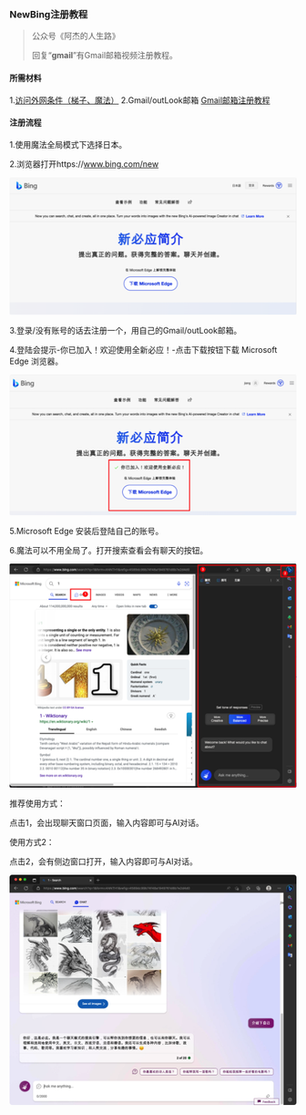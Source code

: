 ### NewBing注册教程

> 公众号《阿杰的人生路》
>
> 回复“**gmail**”有Gmail邮箱视频注册教程。
>

#### 所需材料

1.[访问外网条件（梯子、魔法）](https://www.hjtnt.pro/auth/register?code=hwWF)
2.Gmail/outLook邮箱 [Gmail邮箱注册教程](gmail.md)

#### 注册流程

1.使用魔法全局模式下选择日本。

2.浏览器打开https://www.bing.com/new

![image-20230405182603628](images/image-20230405182603628.png)

3.登录/没有账号的话去注册一个，用自己的Gmail/outLook邮箱。

4.登陆会提示-你已加入！欢迎使用全新必应！-点击下载按钮下载 Microsoft Edge 浏览器。

![image-20230405182753202](images/image-20230405182753202.png)

5.Microsoft Edge 安装后登陆自己的账号。

6.魔法可以不用全局了。打开搜索查看会有聊天的按钮。

![image-20230405183050075](images/image-20230405183050075.png)



推荐使用方式：

点击1，会出现聊天窗口页面，输入内容即可与AI对话。

使用方式2：

点击2，会有侧边窗口打开，输入内容即可与AI对话。

![image-20230405183249379](images/image-20230405183249379.png)